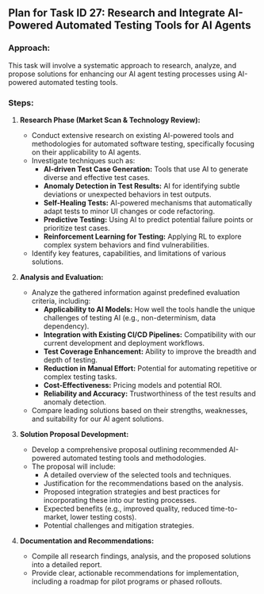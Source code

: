## Plan for Task ID 27: Research and Integrate AI-Powered Automated Testing Tools for AI Agents

### Approach:
This task will involve a systematic approach to research, analyze, and propose solutions for enhancing our AI agent testing processes using AI-powered automated testing tools.

### Steps:
1.  **Research Phase (Market Scan & Technology Review):**
    *   Conduct extensive research on existing AI-powered tools and methodologies for automated software testing, specifically focusing on their applicability to AI agents.
    *   Investigate techniques such as:
        *   **AI-driven Test Case Generation:** Tools that use AI to generate diverse and effective test cases.
        *   **Anomaly Detection in Test Results:** AI for identifying subtle deviations or unexpected behaviors in test outputs.
        *   **Self-Healing Tests:** AI-powered mechanisms that automatically adapt tests to minor UI changes or code refactoring.
        *   **Predictive Testing:** Using AI to predict potential failure points or prioritize test cases.
        *   **Reinforcement Learning for Testing:** Applying RL to explore complex system behaviors and find vulnerabilities.
    *   Identify key features, capabilities, and limitations of various solutions.

2.  **Analysis and Evaluation:**
    *   Analyze the gathered information against predefined evaluation criteria, including:
        *   **Applicability to AI Models:** How well the tools handle the unique challenges of testing AI (e.g., non-determinism, data dependency).
        *   **Integration with Existing CI/CD Pipelines:** Compatibility with our current development and deployment workflows.
        *   **Test Coverage Enhancement:** Ability to improve the breadth and depth of testing.
        *   **Reduction in Manual Effort:** Potential for automating repetitive or complex testing tasks.
        *   **Cost-Effectiveness:** Pricing models and potential ROI.
        *   **Reliability and Accuracy:** Trustworthiness of the test results and anomaly detection.
    *   Compare leading solutions based on their strengths, weaknesses, and suitability for our AI agent solutions.

3.  **Solution Proposal Development:**
    *   Develop a comprehensive proposal outlining recommended AI-powered automated testing tools and methodologies.
    *   The proposal will include:
        *   A detailed overview of the selected tools and techniques.
        *   Justification for the recommendations based on the analysis.
        *   Proposed integration strategies and best practices for incorporating these into our testing processes.
        *   Expected benefits (e.g., improved quality, reduced time-to-market, lower testing costs).
        *   Potential challenges and mitigation strategies.

4.  **Documentation and Recommendations:**
    *   Compile all research findings, analysis, and the proposed solutions into a detailed report.
    *   Provide clear, actionable recommendations for implementation, including a roadmap for pilot programs or phased rollouts.